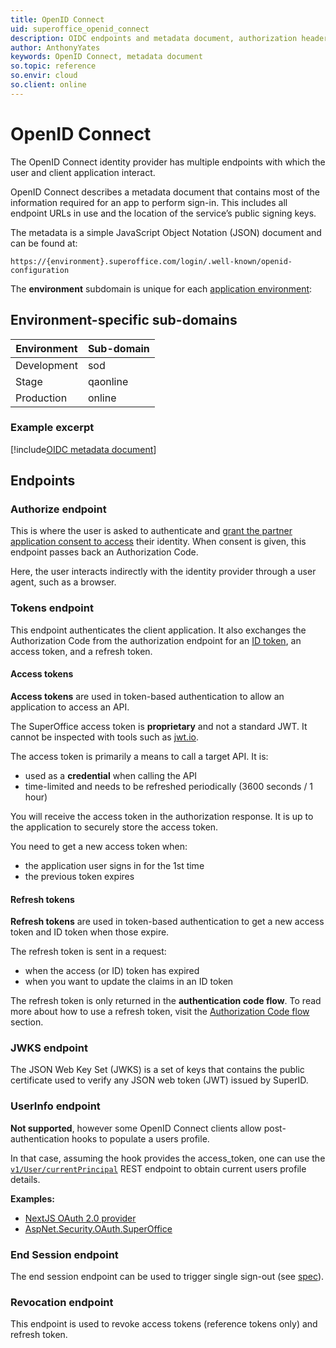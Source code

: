 ```yaml
---
title: OpenID Connect
uid: superoffice_openid_connect
description: OIDC endpoints and metadata document, authorization header types, SuperOffice-specific claims
author: AnthonyYates
keywords: OpenID Connect, metadata document
so.topic: reference
so.envir: cloud
so.client: online
---
```


# OpenID Connect

The OpenID Connect identity provider has multiple endpoints with which the user and client application interact.

OpenID Connect describes a metadata document that contains most of the information required for an app to perform sign-in. This includes all endpoint URLs in use and the location of the service’s public signing keys.

The metadata is a simple JavaScript Object Notation (JSON) document and can be found at:

`https://{environment}.superoffice.com/login/.well-known/openid-configuration`

The **environment** subdomain is unique for each [application environment][1]:

## Environment-specific sub-domains

| Environment | Sub-domain |
|-------------|------------|
| Development | sod        |
| Stage       | qaonline   |
| Production  | online     |

### Example excerpt

[!include[OIDC metadata document](includes/oidc-metadata.md)]

## Endpoints

### Authorize endpoint

This is where the user is asked to authenticate and [grant the partner application consent to access][2] their identity. When consent is given, this endpoint passes back an Authorization Code.

Here, the user interacts indirectly with the identity provider through a user agent, such as a browser.

### Tokens endpoint

This endpoint authenticates the client application. It also exchanges the Authorization Code from the authorization endpoint for an [ID token][3], an access token, and a refresh token.

#### Access tokens

**Access tokens** are used in token-based authentication to allow an application to access an API.

The SuperOffice access token is **proprietary** and not a standard JWT. It cannot be inspected with tools such as [jwt.io][8].

The access token is primarily a means to call a target API. It is:

* used as a **credential** when calling the API
* time-limited and needs to be refreshed periodically (3600 seconds / 1 hour)

You will receive the access token in the authorization response. It is up to the application to securely store the access token.

You need to get a new access token when:

* the application user signs in for the 1st time
* the previous token expires

#### Refresh tokens

**Refresh tokens** are used in token-based authentication to get a new access token and ID token when those expire.

The refresh token is sent in a request:

* when the access (or ID) token has expired
* when you want to update the claims in an ID token

The refresh token is only returned in the **authentication code flow**. To read more about how to use a refresh token, visit the [Authorization Code flow][4] section.

### JWKS endpoint

The JSON Web Key Set (JWKS) is a set of keys that contains the public certificate used to verify any JSON web token (JWT) issued by SuperID.

### UserInfo endpoint

**Not supported**, however some OpenID Connect clients allow post-authentication hooks to populate a users profile.

In that case, assuming the hook provides the access_token, one can use the [`v1/User/currentPrincipal`][9] REST endpoint to obtain current users profile details.

**Examples:**

* [NextJS OAuth 2.0 provider][10]
* [AspNet.Security.OAuth.SuperOffice][11]

### End Session endpoint

The end session endpoint can be used to trigger single sign-out (see [spec][6]).

### Revocation endpoint

This endpoint is used to revoke access tokens (reference tokens only) and refresh token.

<!-- Referenced links -->
[1]: ../../../developer-portal/getting-started/app-envir.md
[2]: ../../../developer-portal/provisioning/get-consent.md
[3]: index.md
[4]: ../online/sign-in-user/auth-code-flow.md#refresh-token
[6]: https://openid.net/specs/openid-connect-session-1_0.html#RPLogout
[8]: https://jwt.io/
[9]: ../../reference/restful/rest/User/v1User_GetCurrentPrincipal.md
[10]: https://github.com/SuperOffice/devnet-nextjs-chakraui/blob/09457d1fb020d827de045bcd131f11732edc29d3/lib/superoffice.js#L16
[11]: https://github.com/aspnet-contrib/AspNet.Security.OAuth.Providers/blob/c2cecd1660aa8f48d0fe4da5c38184874bede0e0/src/AspNet.Security.OAuth.SuperOffice/SuperOfficeAuthenticationHandler.cs#L46
